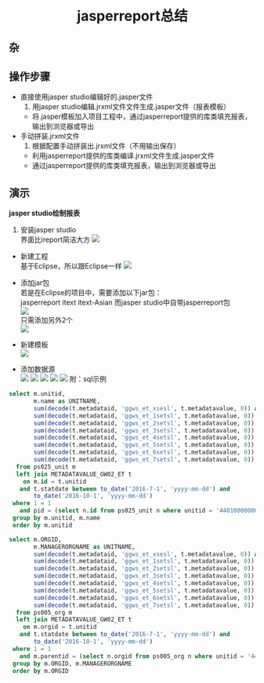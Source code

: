 
# <center> jasperreport总结 </center>
## 杂


## 操作步骤
- 直接使用jasper studio编辑好的.jasper文件
  1. 用jasper studio编辑.jrxml文件文件生成.jasper文件（报表模板）
  - 将.jasper模板加入项目工程中，通过jasperreport提供的库类填充报表，输出到浏览器或导出
- 手动拼装.jrxml文件
  1. 根据配置手动拼装出.jrxml文件（不用输出保存）  
  - 利用jasperreport提供的库类编译.jrxml文件生成.jasper文件
  - 通过jasperreport提供的库类填充报表，输出到浏览器或导出

## 演示
**jasper studio绘制报表**
1. 安装jasper studio  
    界面比ireport简洁大方
![](安装.png)
- 新建工程  
    基于Eclipse，所以跟Eclipse一样
![](新建工程.png)
- 添加jar包  
    若是在Eclipse的项目中，需要添加以下jar包：  
      jasperreport
      itext
      itext-Asian
    而jasper studio中自带jasperreport包  
    ![](jasperreport包.png)  
    只需添加另外2个  
    ![](添加jar包.png)  

- 新建模板  
![](新建模板.png)
- 添加数据源  
![](添加数据源.png)
![](JDBC数据源.png)
![](数据库配置.png)
![](添加Oracle驱动包.png)
![](填写sql语句.png)
附：sql示例  
```sql
select m.unitid,
       m.name as UNITNAME,
       sum(decode(t.metadataid, 'ggws_et_xsesl', t.metadatavalue, 0)) as xsr,
       sum(decode(t.metadataid, 'ggws_et_1setsl', t.metadatavalue, 0)) as firsts,
       sum(decode(t.metadataid, 'ggws_et_2setsl', t.metadatavalue, 0)) as twos,
       sum(decode(t.metadataid, 'ggws_et_3setsl', t.metadatavalue, 0)) as threes,
       sum(decode(t.metadataid, 'ggws_et_4setsl', t.metadatavalue, 0)) as fours,
       sum(decode(t.metadataid, 'ggws_et_5setsl', t.metadatavalue, 0)) as fives,
       sum(decode(t.metadataid, 'ggws_et_6setsl', t.metadatavalue, 0)) as sixs,
       sum(decode(t.metadataid, 'ggws_et_7setsl', t.metadatavalue, 0)) as sevens
  from ps025_unit m
  left join METADATAVALUE_GW02_ET t
    on m.id = t.unitid
   and t.statdate between to_date('2016-7-1', 'yyyy-mm-dd') and
       to_date('2016-10-1', 'yyyy-mm-dd')
 where 1 = 1
   and pid = (select n.id from ps025_unit n where unitid = '440100000000')
 group by m.unitid, m.name
 order by m.unitid
```
```sql
select m.ORGID,
       m.MANAGERORGNAME as UNITNAME,
       sum(decode(t.metadataid, 'ggws_et_xsesl', t.metadatavalue, 0)) as xsr,
       sum(decode(t.metadataid, 'ggws_et_1setsl', t.metadatavalue, 0)) as firsts,
       sum(decode(t.metadataid, 'ggws_et_2setsl', t.metadatavalue, 0)) as twos,
       sum(decode(t.metadataid, 'ggws_et_3setsl', t.metadatavalue, 0)) as threes,
       sum(decode(t.metadataid, 'ggws_et_4setsl', t.metadatavalue, 0)) as fours,
       sum(decode(t.metadataid, 'ggws_et_5setsl', t.metadatavalue, 0)) as fives,
       sum(decode(t.metadataid, 'ggws_et_6setsl', t.metadatavalue, 0)) as sixs,
       sum(decode(t.metadataid, 'ggws_et_7setsl', t.metadatavalue, 0)) as sevens
  from ps005_org m
  left join METADATAVALUE_GW02_ET t
    on m.orgid = t.unitid
   and t.statdate between to_date('2016-7-1', 'yyyy-mm-dd') and
       to_date('2016-10-1', 'yyyy-mm-dd')
 where 1 = 1
   and m.parentid = (select n.orgid from ps005_org n where unitid = '440100000000')
 group by m.ORGID, m.MANAGERORGNAME
 order by m.ORGID
```
